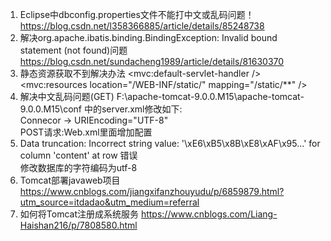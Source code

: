 1. Eclipse中dbconfig.properties文件不能打中文或乱码问题！  
   https://blog.csdn.net/l358366885/article/details/85248738
2. 解决org.apache.ibatis.binding.BindingException: Invalid bound statement (not found)问题  
   https://blog.csdn.net/sundacheng1989/article/details/81630370
3. 静态资源获取不到解决办法
   <mvc:default-servlet-handler />  
   <mvc:resources location="/WEB-INF/static/" mapping="/static/**" />
4. 解决中文乱码问题(GET)
   F:\apache-tomcat-9.0.0.M15\apache-tomcat-9.0.0.M15\conf  中的server.xml修改如下:  
   Connecor  ->   URIEncoding="UTF-8"  
   POST请求:Web.xml里面增加配置
5.  Data truncation: Incorrect string value: '\xE6\xB5\x8B\xE8\xAF\x95...' for column 'content' at row 错误  
        修改数据库的字符编码为utf-8 
6. Tomcat部署javaweb项目
   https://www.cnblogs.com/jiangxifanzhouyudu/p/6859879.html?utm_source=itdadao&utm_medium=referral
7. 如何将Tomcat注册成系统服务
   https://www.cnblogs.com/Liang-Haishan216/p/7808580.html